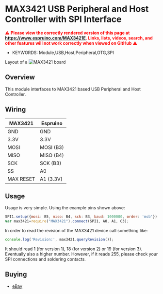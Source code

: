 <!--- Copyright (c) 2019 Christian-W. Budde. See the file LICENSE for copying permission. -->
MAX3421 USB Peripheral and Host Controller with SPI Interface
==============================================================

<span style="color:red">:warning: **Please view the correctly rendered version of this page at https://www.espruino.com/MAX3421E. Links, lists, videos, search, and other features will not work correctly when viewed on GitHub** :warning:</span>

* KEYWORDS: Module,USB,Host,Peripheral,OTG,SPI

Layout of a ![MAX3421](MAX3421/MAX3421.png) board

Overview
------------------

This module interfaces to MAX3421 based USB Peripheral and Host Controller.


Wiring
-------------------

| MAX3421   | Espruino   |
|-----------|------------|
| GND       | GND        |
| 3.3V      | 3.3V       |
| MOSI      | MOSI (B3)  |
| MISO      | MISO (B4)  |
| SCK       | SCK  (B3)  |       
| SS        | A0         |
| MAX RESET | A1 (3.3V)  |

Usage
-------------------

Usage is very simple. Using the example pins shown above:

```JavaScript 
SPI1.setup({mosi: B5, miso: B4, sck: B3, baud: 1000000, order: 'msb'});
var max3421=require("MAX3421").connect(SPI1, A0, A1, C3);
```

In order to read the revision of the MAX3421 device call something like:

```JavaScript 
console.log('Revision:', max3421.queryRevision());
```

It should read 1 (for version 1), 18 (for version 2) or 19 (for version 3). 
Eventually also a higher number. However, if it reads 255, please check your 
SPI connections and soldering contacts.

  


Buying
-----


* [eBay](https://www.ebay.com/sch/i.html?&_nkw=Mini+USB+Host+Shield+max3421)

